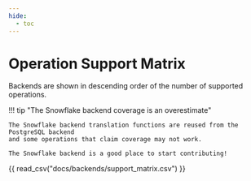 ```yaml
---
hide:
  - toc
---
```


# Operation Support Matrix

Backends are shown in descending order of the number of supported operations.

!!! tip "The Snowflake backend coverage is an overestimate"

    The Snowflake backend translation functions are reused from the PostgreSQL backend
    and some operations that claim coverage may not work.

    The Snowflake backend is a good place to start contributing!

{{ read_csv("docs/backends/support_matrix.csv") }}
